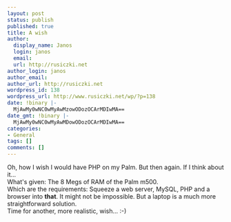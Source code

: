 ```yaml
---
layout: post
status: publish
published: true
title: A wish
author:
  display_name: Janos
  login: janos
  email: 
  url: http://rusiczki.net
author_login: janos
author_email: 
author_url: http://rusiczki.net
wordpress_id: 138
wordpress_url: http://www.rusiczki.net/wp/?p=138
date: !binary |-
  MjAwMy0wNC0wMyAwMzowODozOCArMDIwMA==
date_gmt: !binary |-
  MjAwMy0wNC0wMyAwMDowODozOCArMDIwMA==
categories:
- General
tags: []
comments: []
---
```

<p>Oh, how I wish I would have PHP on my Palm. But then again. If I think about it...<br />
What's given: The 8 Megs of RAM of the Palm m500.<br />
Which are the requirements: Squeeze a web server, MySQL, PHP and a browser into <b>that</b>. It might not be impossible. But a laptop is a much more straightforward solution.<br />
Time for another, more realistic, wish... :-)</p>

